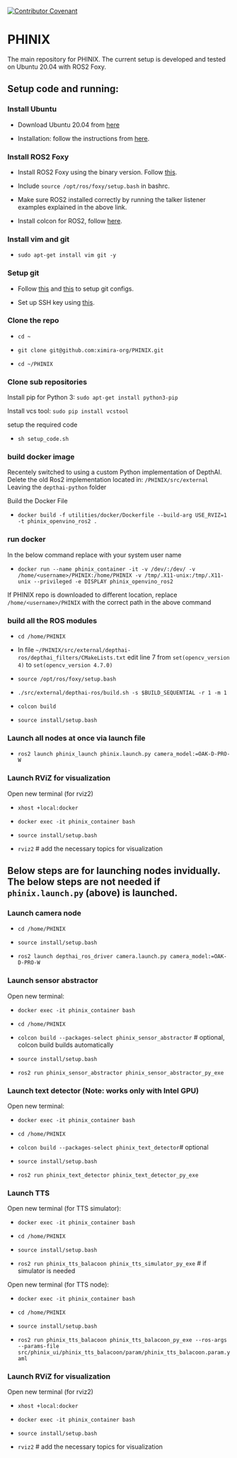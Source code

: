 [![Contributor Covenant](https://img.shields.io/badge/Contributor%20Covenant-2.1-4baaaa.svg)](code_of_conduct.md)

# PHINIX
The main repository for PHINIX. The current setup is developed and tested on Ubuntu 20.04 with ROS2 Foxy.

## Setup code and running:

### Install Ubuntu
* Download Ubuntu 20.04 from [here](https://releases.ubuntu.com/focal/)

* Installation: follow the instructions from [here](https://ubuntu.com/tutorials/install-ubuntu-desktop#1-overview).

### Install ROS2 Foxy
* Install ROS2 Foxy using the binary version. Follow [this](https://docs.ros.org/en/foxy/Installation/Ubuntu-Install-Debians.html).

* Include `source /opt/ros/foxy/setup.bash` in bashrc.

* Make sure ROS2 installed correctly by running the talker listener examples explained in the above link.

* Install colcon for ROS2, follow [here](https://colcon.readthedocs.io/en/released/user/installation.html).

### Install vim and git
* `sudo apt-get install vim git -y`

### Setup git
* Follow [this](https://docs.github.com/en/get-started/getting-started-with-git/setting-your-username-in-git) and [this](https://docs.github.com/en/account-and-profile/setting-up-and-managing-your-personal-account-on-github/managing-email-preferences/setting-your-commit-email-address) to setup git configs. 

* Set up SSH key using [this](https://docs.github.com/en/authentication/connecting-to-github-with-ssh/generating-a-new-ssh-key-and-adding-it-to-the-ssh-agent).

### Clone the repo

* `cd ~`

* `git clone git@github.com:ximira-org/PHINIX.git` 

* `cd ~/PHINIX`

### Clone sub repositories
Install pip for Python 3: `sudo apt-get install python3-pip`

Install vcs tool: `sudo pip install vcstool`

setup the required code

* `sh setup_code.sh`

### build docker image

Recentely switched to using a custom Python implementation of DepthAI. Delete the old Ros2 implementation located in: `/PHINIX/src/external` Leaving the `depthai-python` folder



Build the Docker File
* `docker build -f utilities/docker/Dockerfile --build-arg USE_RVIZ=1 -t phinix_openvino_ros2 .`

### run docker 

In the below command replace <username> with your system user name

* `docker run --name phinix_container -it -v /dev/:/dev/ -v /home/<username>/PHINIX:/home/PHINIX -v /tmp/.X11-unix:/tmp/.X11-unix --privileged -e DISPLAY phinix_openvino_ros2`

If PHINIX repo is downloaded to different location, replace `/home/<username>/PHINIX` with the correct path in the above command

### build all the ROS modules

* `cd /home/PHINIX`

* In file `~/PHINIX/src/external/depthai-ros/depthai_filters/CMakeLists.txt` edit line 7 from `set(opencv_version 4)` to `set(opencv_version 4.7.0)`

* `source /opt/ros/foxy/setup.bash`

* `./src/external/depthai-ros/build.sh -s $BUILD_SEQUENTIAL -r 1 -m 1`

* `colcon build`

* `source install/setup.bash`

### Launch all nodes at once via launch file

* `ros2 launch phinix_launch phinix.launch.py camera_model:=OAK-D-PRO-W`

### Launch RViZ for visualization

Open new terminal (for rviz2)

* `xhost +local:docker`

* `docker exec -it phinix_container bash`

* `source install/setup.bash`

* `rviz2` # add the necessary topics for visualization


## Below steps are for launching nodes invidually. The below steps are not needed if `phinix.launch.py` (above) is launched.

### Launch camera node

* `cd /home/PHINIX`

* `source install/setup.bash`

* `ros2 launch depthai_ros_driver camera.launch.py camera_model:=OAK-D-PRO-W`

### Launch sensor abstractor
Open new terminal:

* `docker exec -it phinix_container bash`

* `cd /home/PHINIX`

* `colcon build --packages-select phinix_sensor_abstractor` # optional, colcon build builds automatically

* `source install/setup.bash`

* `ros2 run phinix_sensor_abstractor phinix_sensor_abstractor_py_exe`

### Launch text detector (Note: works only with Intel GPU)
Open new terminal:

* `docker exec -it phinix_container bash`

* `cd /home/PHINIX`

* `colcon build --packages-select phinix_text_detector`# optional

* `source install/setup.bash`

* `ros2 run phinix_text_detector phinix_text_detector_py_exe`

### Launch TTS
Open new terminal (for TTS simulator):

* `docker exec -it phinix_container bash`

* `cd /home/PHINIX`

* `source install/setup.bash`

* `ros2 run phinix_tts_balacoon phinix_tts_simulator_py_exe`  # if simulator is needed

Open new terminal (for TTS node):

* `docker exec -it phinix_container bash`

* `cd /home/PHINIX`

* `source install/setup.bash`

* `ros2 run phinix_tts_balacoon phinix_tts_balacoon_py_exe --ros-args --params-file src/phinix_ui/phinix_tts_balacoon/param/phinix_tts_balacoon.param.yaml`

### Launch RViZ for visualization

Open new terminal (for rviz2)

* `xhost +local:docker`

* `docker exec -it phinix_container bash`

* `source install/setup.bash`

* `rviz2` # add the necessary topics for visualization

